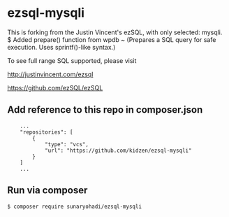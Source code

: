 # ezsql-mysqli #
This is forking from the Justin Vincent's ezSQL, with only selected: mysqli.
$ Added prepare() function from wpdb ~ (Prepares a SQL query for safe execution. Uses sprintf()-like syntax.)

To see full range SQL supported, please visit 

http://justinvincent.com/ezsql

https://github.com/ezSQL/ezSQL


## Add reference to this repo in composer.json ##
```
    ...
    "repositories": [
        {
            "type": "vcs",
            "url": "https://github.com/kidzen/ezsql-mysqli"
        }
    ]
    ...

```

## Run via composer ##

```
$ composer require sunaryohadi/ezsql-mysqli
```


